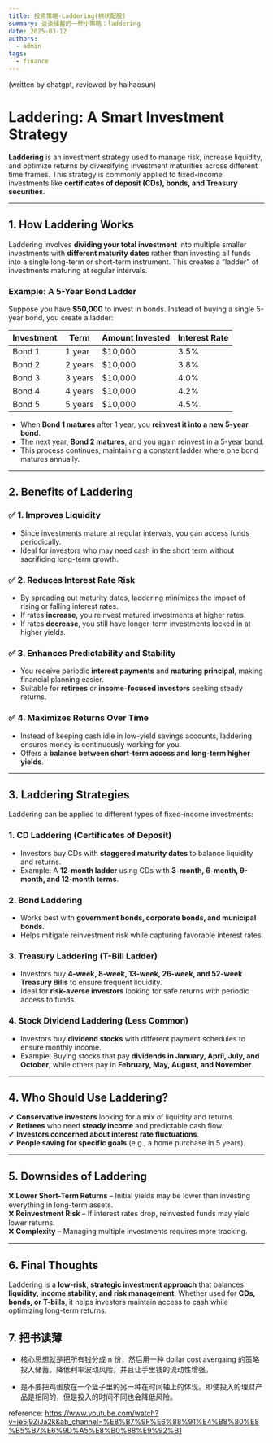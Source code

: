 ```yaml
---
title: 投资策略-Laddering(梯状配股)
summary: 谈谈储蓄的一种小策略：laddering
date: 2025-03-12
authors:
  - admin
tags:
  - finance
---
```


(written by chatgpt, reviewed by haihaosun)

# Laddering: A Smart Investment Strategy

**Laddering** is an investment strategy used to manage risk, increase liquidity, and optimize returns by diversifying investment maturities across different time frames. This strategy is commonly applied to fixed-income investments like **certificates of deposit (CDs), bonds, and Treasury securities**.

---

## 1. How Laddering Works

Laddering involves **dividing your total investment** into multiple smaller investments with **different maturity dates** rather than investing all funds into a single long-term or short-term instrument. This creates a “ladder” of investments maturing at regular intervals.

### Example: A 5-Year Bond Ladder

Suppose you have **$50,000** to invest in bonds. Instead of buying a single 5-year bond, you create a ladder:

| **Investment** | **Term** | **Amount Invested** | **Interest Rate** |
| -------------- | -------- | ------------------- | ----------------- |
| Bond 1         | 1 year   | $10,000             | 3.5%              |
| Bond 2         | 2 years  | $10,000             | 3.8%              |
| Bond 3         | 3 years  | $10,000             | 4.0%              |
| Bond 4         | 4 years  | $10,000             | 4.2%              |
| Bond 5         | 5 years  | $10,000             | 4.5%              |

- When **Bond 1 matures** after 1 year, you **reinvest it into a new 5-year bond**.
- The next year, **Bond 2 matures**, and you again reinvest in a 5-year bond.
- This process continues, maintaining a constant ladder where one bond matures annually.

---

## 2. Benefits of Laddering

### ✅ 1. Improves Liquidity

- Since investments mature at regular intervals, you can access funds periodically.
- Ideal for investors who may need cash in the short term without sacrificing long-term growth.

### ✅ 2. Reduces Interest Rate Risk

- By spreading out maturity dates, laddering minimizes the impact of rising or falling interest rates.
- If rates **increase**, you reinvest matured investments at higher rates.
- If rates **decrease**, you still have longer-term investments locked in at higher yields.

### ✅ 3. Enhances Predictability and Stability

- You receive periodic **interest payments** and **maturing principal**, making financial planning easier.
- Suitable for **retirees** or **income-focused investors** seeking steady returns.

### ✅ 4. Maximizes Returns Over Time

- Instead of keeping cash idle in low-yield savings accounts, laddering ensures money is continuously working for you.
- Offers a **balance between short-term access and long-term higher yields**.

---

## 3. Laddering Strategies

Laddering can be applied to different types of fixed-income investments:

### 1. CD Laddering (Certificates of Deposit)

- Investors buy CDs with **staggered maturity dates** to balance liquidity and returns.
- Example: A **12-month ladder** using CDs with **3-month, 6-month, 9-month, and 12-month terms**.

### 2. Bond Laddering

- Works best with **government bonds, corporate bonds, and municipal bonds**.
- Helps mitigate reinvestment risk while capturing favorable interest rates.

### 3. Treasury Laddering (T-Bill Ladder)

- Investors buy **4-week, 8-week, 13-week, 26-week, and 52-week Treasury Bills** to ensure frequent liquidity.
- Ideal for **risk-averse investors** looking for safe returns with periodic access to funds.

### 4. Stock Dividend Laddering (Less Common)

- Investors buy **dividend stocks** with different payment schedules to ensure monthly income.
- Example: Buying stocks that pay **dividends in January, April, July, and October**, while others pay in **February, May, August, and November**.

---

## 4. Who Should Use Laddering?

✔ **Conservative investors** looking for a mix of liquidity and returns.  
✔ **Retirees** who need **steady income** and predictable cash flow.  
✔ **Investors concerned about interest rate fluctuations**.  
✔ **People saving for specific goals** (e.g., a home purchase in 5 years).

---

## 5. Downsides of Laddering

❌ **Lower Short-Term Returns** – Initial yields may be lower than investing everything in long-term assets.  
❌ **Reinvestment Risk** – If interest rates drop, reinvested funds may yield lower returns.  
❌ **Complexity** – Managing multiple investments requires more tracking.

---

## 6. Final Thoughts

Laddering is a **low-risk**, **strategic investment approach** that balances **liquidity, income stability, and risk management**. Whether used for **CDs, bonds, or T-bills**, it helps investors maintain access to cash while optimizing long-term returns.

## 7. 把书读薄

- 核心思想就是把所有钱分成 n 份，然后用一种 dollar cost avergaing 的策略投入储蓄。降低利率波动风险，并且让手里钱的流动性增强。

- 是不要把鸡蛋放在一个篮子里的另一种在时间轴上的体现。即使投入的理财产品是相同的，但是投入的时间不同也会降低风险。

reference: https://www.youtube.com/watch?v=je5j9ZiJa2k&ab_channel=%E8%B7%9F%E6%88%91%E4%B8%80%E8%B5%B7%E6%9D%A5%E8%B0%88%E9%92%B1
